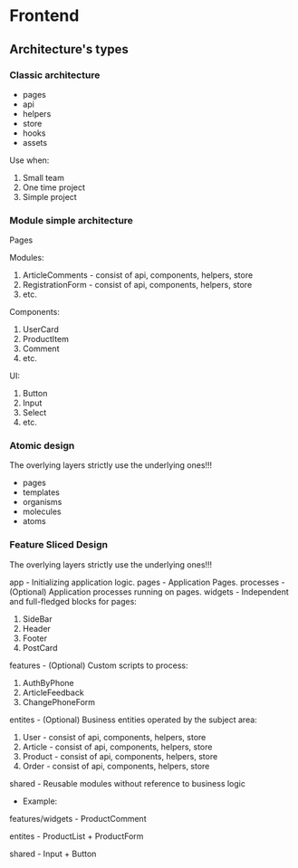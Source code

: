 # Frontend

## Architecture's types

### Classic architecture
* pages
* api
* helpers
* store
* hooks
* assets

Use when: 
1) Small team
2) One time project
3) Simple project

### Module simple architecture

Pages


Modules:
1. ArticleComments - consist of api, components, helpers, store
2. RegistrationForm - consist of api, components, helpers, store
3. etc.

Components:
1. UserCard
2. ProductItem
3. Comment
4. etc.

UI:
1. Button
2. Input
3. Select
4. etc.

### Atomic design
The overlying layers strictly use the underlying ones!!!
* pages
* templates
* organisms
* molecules
* atoms

### Feature Sliced Design
The overlying layers strictly use the underlying ones!!!

app - Initializing application logic.
pages - Application Pages.
processes - (Optional) Application processes running on pages.
widgets - Independent and full-fledged blocks for pages:
1. SideBar
2. Header
3. Footer
4. PostCard

features - (Optional) Custom scripts to process:
1. AuthByPhone
2. ArticleFeedback
3. ChangePhoneForm

entites - (Optional) Business entities operated by the subject area:
1. User - consist of api, components, helpers, store
2. Article - consist of api, components, helpers, store
3. Product - consist of api, components, helpers, store
4. Order - consist of api, components, helpers, store

shared - Reusable modules without reference to business logic

- Example:

features/widgets - ProductComment

entites - ProductList + ProductForm

shared - Input + Button